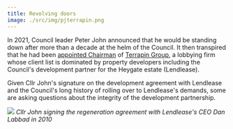 ```yaml
---
title: Revolving doors
image: ./src/img/pjterrapin.png
---
```

In 2021, Council leader Peter John announced that he would be standing down after more than a decade at the helm of the Council. It then transpired that he had been [appointed Chairman](https://www.35percent.org/former-council-leader-slides-through-the-revolving-doors/) of [Terrapin Group](https://www.terrapingroup.co.uk/ourPeople/17), a lobbying firm whose client list is dominated by property developers including the Council's development partner for the Heygate estate (Lendlease).

Given Cllr John's signature on the development agreement with Lendlease and the Council's long history of rolling over to Lendlease's demands, some are asking questions about the integrity of the development partnership.

![](https://35percent.org/img/pjdl.jpg)
*Cllr John signing the regeneration agreement with Lendlease's CEO Dan Labbad in 2010*

